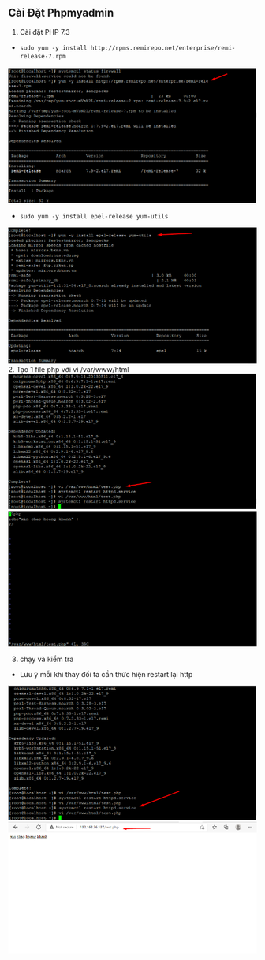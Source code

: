 ## Cài Đặt Phpmyadmin
1. Cài đặt PHP 7.3
- `sudo yum -y install http://rpms.remirepo.net/enterprise/remi-release-7.rpm`
<img src ="img/p1.png">

- `sudo yum -y install epel-release yum-utils`

<img src ="img/p2.png">
2. Tạo 1 file php với vi /var/www/html
<img src ="img/p3.png">
<img src ="img/p4.png">

3. chạy và kiểm tra
- Lưu ý mỗi khi thay đổi ta cần thức hiện restart lại http 
<img src ="img/p5.png">
<img src ="img/p6.png">